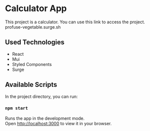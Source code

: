 # Calculator App

This project is a calculator. 
You can use this link to access the project. profuse-vegetable.surge.sh

## Used Technologies

  - React
  - Mui
  - Styled Components
  - Surge
 
## Available Scripts

In the project directory, you can run:

### `npm start`

Runs the app in the development mode.\
Open [http://localhost:3000](http://localhost:3000) to view it in your browser.
